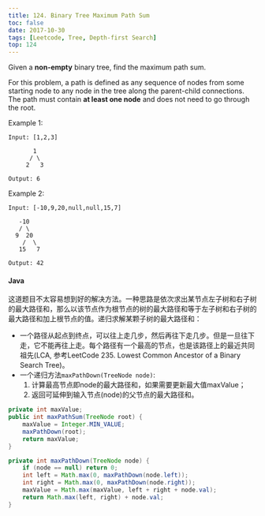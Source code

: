 ```yaml
---
title: 124. Binary Tree Maximum Path Sum
toc: false
date: 2017-10-30
tags: [Leetcode, Tree, Depth-first Search]
top: 124
---
```


Given a **non-empty** binary tree, find the maximum path sum.

For this problem, a path is defined as any sequence of nodes from some starting node to any node in the tree along the parent-child connections. The path must contain **at least one node** and does not need to go through the root.

Example 1:

```
Input: [1,2,3]

       1
      / \
     2   3

Output: 6
```


Example 2:

```
Input: [-10,9,20,null,null,15,7]

   -10
   / \
  9  20
    /  \
   15   7

Output: 42
```


#### Java

这道题目不太容易想到好的解决方法。一种思路是依次求出某节点左子树和右子树的最大路径和，那么以该节点作为根节点的树的最大路径和等于左子树和右子树的最大路径和加上根节点的值。递归求解某颗子树的最大路径和：

* 一个路径从起点到终点，可以往上走几步，然后再往下走几步。但是一旦往下走，它不能再往上走。每个路径有一个最高的节点，也是该路径上的最近共同祖先(LCA, 参考LeetCode 235. Lowest Common Ancestor of a Binary Search Tree)。
* 一个递归方法`maxPathDown(TreeNode node)`: 
    1. 计算最高节点即node的最大路径和，如果需要更新最大值maxValue；
    2. 返回可延伸到输入节点(node)的父节点的最大路径和。

```Java
private int maxValue;
public int maxPathSum(TreeNode root) {
    maxValue = Integer.MIN_VALUE;
    maxPathDown(root);
    return maxValue;
}

private int maxPathDown(TreeNode node) {
    if (node == null) return 0;
    int left = Math.max(0, maxPathDown(node.left));
    int right = Math.max(0, maxPathDown(node.right));
    maxValue = Math.max(maxValue, left + right + node.val);
    return Math.max(left, right) + node.val;
}
```